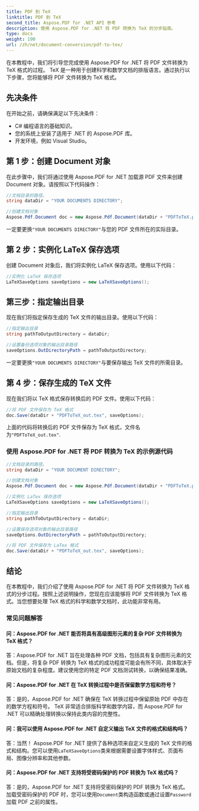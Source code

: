 ```yaml
---
title: PDF 到 TeX
linktitle: PDF 到 TeX
second_title: Aspose.PDF for .NET API 参考
description: 使用 Aspose.PDF for .NET 将 PDF 转换为 TeX 的分步指南。
type: docs
weight: 190
url: /zh/net/document-conversion/pdf-to-tex/
---
```

在本教程中，我们将引导您完成使用 Aspose.PDF for .NET 将 PDF 文件转换为 TeX 格式的过程。 TeX 是一种用于创建科学和数学文档的排版语言。通过执行以下步骤，您将能够将 PDF 文件转换为 TeX 格式。

## 先决条件
在开始之前，请确保满足以下先决条件：

- C# 编程语言的基础知识。
- 您的系统上安装了适用于 .NET 的 Aspose.PDF 库。
- 开发环境，例如 Visual Studio。

## 第 1 步：创建 Document 对象
在此步骤中，我们将通过使用 Aspose.PDF for .NET 加载源 PDF 文件来创建 Document 对象。请按照以下代码操作：

```csharp
//文档目录的路径。
string dataDir = "YOUR DOCUMENTS DIRECTORY";

//创建文档对象
Aspose.Pdf.Document doc = new Aspose.Pdf.Document(dataDir + "PDFToTeX.pdf");
```

一定要更换`"YOUR DOCUMENTS DIRECTORY"`与您的 PDF 文件所在的实际目录。

## 第 2 步：实例化 LaTeX 保存选项
创建 Document 对象后，我们将实例化 LaTeX 保存选项。使用以下代码：

```csharp
//实例化 LaTeX 保存选项
LaTeXSaveOptions saveOptions = new LaTeXSaveOptions();
```

## 第三步：指定输出目录
现在我们将指定保存生成的 TeX 文件的输出目录。使用以下代码：

```csharp
//指定输出目录
string pathToOutputDirectory = dataDir;

//设置备份选项对象的输出目录路径
saveOptions.OutDirectoryPath = pathToOutputDirectory;
```

一定要更换`"YOUR DOCUMENTS DIRECTORY"`与要保存输出 TeX 文件的所需目录。

## 第 4 步：保存生成的 TeX 文件
现在我们将以 TeX 格式保存转换后的 PDF 文件。使用以下代码：

```csharp
//将 PDF 文件保存为 TeX 格式
doc.Save(dataDir + "PDFToTeX_out.tex", saveOptions);
```

上面的代码将转换后的 PDF 文件保存为 TeX 格式，文件名为`"PDFToTeX_out.tex"`.

### 使用 Aspose.PDF for .NET 将 PDF 转换为 TeX 的示例源代码

```csharp
//文档目录的路径。
string dataDir = "YOUR DOCUMENT DIRECTORY";

//创建文档对象
Aspose.Pdf.Document doc = new Aspose.Pdf.Document(dataDir + "PDFToTeX.pdf");

//实例化 LaTex 保存选项
LaTeXSaveOptions saveOptions = new LaTeXSaveOptions();

//指定输出目录
string pathToOutputDirectory = dataDir;

//设置保存选项对象的输出目录路径
saveOptions.OutDirectoryPath = pathToOutputDirectory;

//将 PDF 文件保存为 LaTex 格式
doc.Save(dataDir + "PDFToTeX_out.tex", saveOptions);
```

## 结论
在本教程中，我们介绍了使用 Aspose.PDF for .NET 将 PDF 文件转换为 TeX 格式的分步过程。按照上述说明操作，您现在应该能够将 PDF 文件转换为 TeX 格式。当您想要处理 TeX 格式的科学和数学文档时，此功能非常有用。

### 常见问题解答

#### 问：Aspose.PDF for .NET 能否将具有高级图形元素的复杂 PDF 文件转换为 TeX 格式？

答：Aspose.PDF for .NET 旨在处理各种 PDF 文档，包括具有复杂图形元素的文档。但是，将复杂 PDF 转换为 TeX 格式的成功程度可能会有所不同，具体取决于原始文档的复杂程度。建议使用您的特定 PDF 文档测试转换，以确保结果准确。

#### 问：Aspose.PDF for .NET 在 TeX 转换过程中是否保留数学方程和符号？

答：是的，Aspose.PDF for .NET 确保在 TeX 转换过程中保留原始 PDF 中存在的数学方程和符号。 TeX 非常适合排版科学和数学内容，而 Aspose.PDF for .NET 可以精确处理转换以保持此类内容的完整性。

#### 问：我可以使用 Aspose.PDF for .NET 自定义输出 TeX 文件的格式和结构吗？

答：当然！ Aspose.PDF for .NET 提供了各种选项来自定义生成的 TeX 文件的格式和结构。您可以使用`LaTeXSaveOptions`类来根据需要设置字体样式、页面布局、图像分辨率和其他参数。

#### 问：Aspose.PDF for .NET 支持将受密码保护的 PDF 转换为 TeX 格式吗？

答：是的，Aspose.PDF for .NET 支持将受密码保护的 PDF 转换为 TeX 格式。加载受密码保护的 PDF 时，您可以使用`Document`类构造函数或通过设置`Password`加载 PDF 之前的属性。